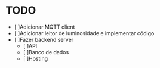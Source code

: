 # TODO

- [ ]Adicionar MQTT client
- [ ]Adicionar leitor de luminosidade e implementar código
- [ ]Fazer backend server
  - [ ]API
  - [ ]Banco de dados
  - [ ]Hosting
